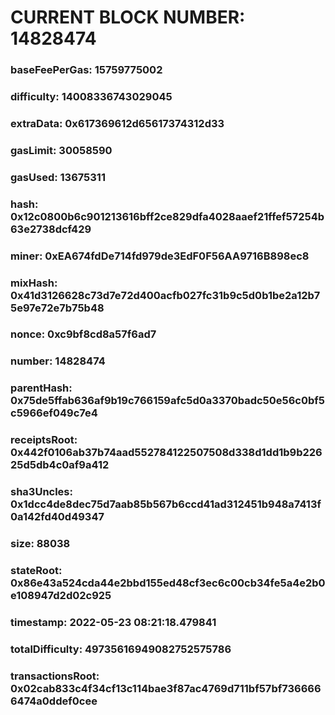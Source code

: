 # CURRENT BLOCK NUMBER: 14828474

### baseFeePerGas: 15759775002
### difficulty: 14008336743029045
### extraData: 0x617369612d65617374312d33
### gasLimit: 30058590
### gasUsed: 13675311
### hash: 0x12c0800b6c901213616bff2ce829dfa4028aaef21ffef57254b63e2738dcf429
### miner: 0xEA674fdDe714fd979de3EdF0F56AA9716B898ec8
### mixHash: 0x41d3126628c73d7e72d400acfb027fc31b9c5d0b1be2a12b75e97e72e7b75b48
### nonce: 0xc9bf8cd8a57f6ad7
### number: 14828474
### parentHash: 0x75de5ffab636af9b19c766159afc5d0a3370badc50e56c0bf5c5966ef049c7e4
### receiptsRoot: 0x442f0106ab37b74aad552784122507508d338d1dd1b9b22625d5db4c0af9a412
### sha3Uncles: 0x1dcc4de8dec75d7aab85b567b6ccd41ad312451b948a7413f0a142fd40d49347
### size: 88038
### stateRoot: 0x86e43a524cda44e2bbd155ed48cf3ec6c00cb34fe5a4e2b0e108947d2d02c925
### timestamp: 2022-05-23 08:21:18.479841
### totalDifficulty: 49735616949082752575786
### transactionsRoot: 0x02cab833c4f34cf13c114bae3f87ac4769d711bf57bf7366666474a0ddef0cee
